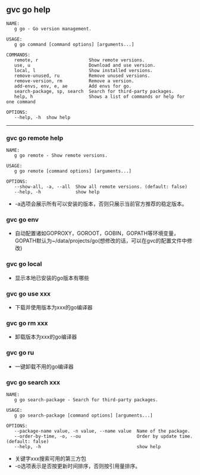 ## gvc go help
```shell
NAME:
   g go - Go version management.

USAGE:
   g go command [command options] [arguments...]

COMMANDS:
   remote, r                   Show remote versions.
   use, u                      Download and use version.
   local, l                    Show installed versions.
   remove-unused, ru           Remove unused versions.
   remove-version, rm          Remove a version.
   add-envs, env, e, ae        Add envs for go.
   search-package, sp, search  Search for third-party packages.
   help, h                     Shows a list of commands or help for one command

OPTIONS:
   --help, -h  show help
```

----------

### gvc go remote help
```shell
NAME:
   g go remote - Show remote versions.

USAGE:
   g go remote [command options] [arguments...]

OPTIONS:
   --show-all, -a, --all  Show all remote versions. (default: false)
   --help, -h             show help
```
- -a选项会展示所有可以安装的版本，否则只展示当前官方推荐的稳定版本。

### gvc go env
- 自动配置诸如GOPROXY，GOROOT，GOBIN，GOPATH等环境变量，GOPATH默认为~/data/projects/go(想修改的话，可以在gvc的配置文件中修改)

### gvc go local
- 显示本地已安装的go版本有哪些

### gvc go use xxx
- 下载并使用版本为xxx的go编译器

### gvc go rm xxx
- 卸载版本为xxx的go编译器

### gvc go ru
- 一键卸载不用的go编译器

### gvc go search xxx

```shell
NAME:
   g go search-package - Search for third-party packages.

USAGE:
   g go search-package [command options] [arguments...]

OPTIONS:
   --package-name value, -n value, --name value  Name of the package.
   --order-by-time, -o, --ou                     Order by update time. (default: false)
   --help, -h                                    show help
```
- 关键字xxx搜索可用的第三方包
- -o选项表示是否按更新时间排序，否则按引用量排序。
  